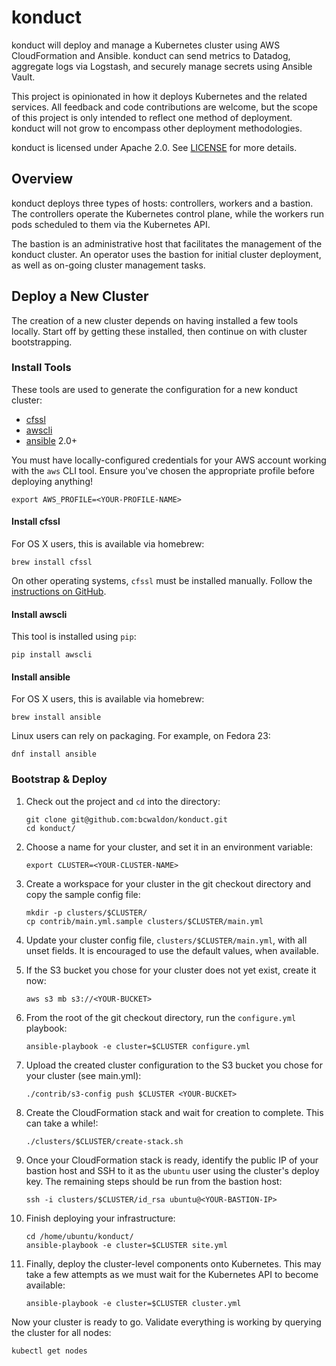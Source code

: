 # konduct

konduct will deploy and manage a Kubernetes cluster using AWS CloudFormation and Ansible.
konduct can send metrics to Datadog, aggregate logs via Logstash, and securely manage secrets using Ansible Vault.

This project is opinionated in how it deploys Kubernetes and the related services.
All feedback and code contributions are welcome, but the scope of this project is only intended to reflect one method of deployment.
konduct will not grow to encompass other deployment methodologies.

konduct is licensed under Apache 2.0.
See [LICENSE](LICENSE) for more details.

## Overview

konduct deploys three types of hosts: controllers, workers and a bastion.
The controllers operate the Kubernetes control plane, while the workers run pods scheduled to them via the Kubernetes API.

The bastion is an administrative host that facilitates the management of the konduct cluster.
An operator uses the bastion for initial cluster deployment, as well as on-going cluster management tasks.

## Deploy a New Cluster

The creation of a new cluster depends on having installed a few tools locally.
Start off by getting these installed, then continue on with cluster bootstrapping.

### Install Tools

These tools are used to generate the configuration for a new konduct cluster:

- [cfssl](https://github.com/cloudflare/cfssl)
- [awscli](https://aws.amazon.com/cli/)
- [ansible](https://www.ansible.com/) 2.0+

You must have locally-configured credentials for your AWS account working with the `aws` CLI tool.
Ensure you've chosen the appropriate profile before deploying anything!

```
export AWS_PROFILE=<YOUR-PROFILE-NAME>
```

#### Install cfssl

For OS X users, this is available via homebrew:

```
brew install cfssl
```

On other operating systems, `cfssl` must be installed manually.
Follow the [instructions on GitHub](https://github.com/cloudflare/cfssl#installation).

#### Install awscli

This tool is installed using `pip`:

```
pip install awscli
```

#### Install ansible

For OS X users, this is available via homebrew:

```
brew install ansible
```

Linux users can rely on packaging.
For example, on Fedora 23:

```
dnf install ansible
```

### Bootstrap & Deploy

1. Check out the project and `cd` into the directory:

	```
	git clone git@github.com:bcwaldon/konduct.git
	cd konduct/
	```

1. Choose a name for your cluster, and set it in an environment variable:

	```
	export CLUSTER=<YOUR-CLUSTER-NAME>
	```

1. Create a workspace for your cluster in the git checkout directory and copy the sample config file:

	```
	mkdir -p clusters/$CLUSTER/
	cp contrib/main.yml.sample clusters/$CLUSTER/main.yml
	```

1. Update your cluster config file, `clusters/$CLUSTER/main.yml`, with all unset fields. It is encouraged to use the default values, when available.

1. If the S3 bucket you chose for your cluster does not yet exist, create it now:

	```
	aws s3 mb s3://<YOUR-BUCKET>
	```

1. From the root of the git checkout directory, run the `configure.yml` playbook:

	```
	ansible-playbook -e cluster=$CLUSTER configure.yml
	```

1. Upload the created cluster configuration to the S3 bucket you chose for your cluster (see main.yml):

	```
	./contrib/s3-config push $CLUSTER <YOUR-BUCKET>
	```

1. Create the CloudFormation stack and wait for creation to complete. This can take a while!:

	```
	./clusters/$CLUSTER/create-stack.sh
	```

1. Once your CloudFormation stack is ready, identify the public IP of your bastion host and SSH to it as the `ubuntu` user using the cluster's deploy key. The remaining steps should be run from the bastion host:

	```
	ssh -i clusters/$CLUSTER/id_rsa ubuntu@<YOUR-BASTION-IP>
	```

1. Finish deploying your infrastructure:

	```
	cd /home/ubuntu/konduct/
	ansible-playbook -e cluster=$CLUSTER site.yml
	```

1. Finally, deploy the cluster-level components onto Kubernetes. This may take a few attempts as we must wait for the Kubernetes API to become available:

	```
	ansible-playbook -e cluster=$CLUSTER cluster.yml
	```

Now your cluster is ready to go.
Validate everything is working by querying the cluster for all nodes:

```
kubectl get nodes
```
